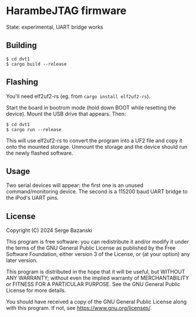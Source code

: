 HarambeJTAG firmware
===

State: experimental, UART bridge works

Building
---

```
$ cd dvt1
$ cargo build --release
```

Flashing
---

You'll need elf2uf2-rs (eg. from `cargo install elf2uf2-rs`).

Start the board in bootrom mode (hold down BOOT while resetting the device). Mount the USB drive that appears. Then:

```
$ cd dvt1
$ cargo run --release
```

This will use elf2uf2-rs to convert the program into a UF2 file and copy it onto the mounted storage. Unmount the storage and the device should run the newly flashed software.

Usage
---

Two serial devices will appear: the first one is an unused command/monitoring device. The second is a 115200 baud UART bridge to the iPod's UART pins.

License
---

Copyright (C) 2024 Serge Bazanski

This program is free software: you can redistribute it and/or modify
it under the terms of the GNU General Public License as published by
the Free Software Foundation, either version 3 of the License, or
(at your option) any later version.

This program is distributed in the hope that it will be useful,
but WITHOUT ANY WARRANTY; without even the implied warranty of
MERCHANTABILITY or FITNESS FOR A PARTICULAR PURPOSE.  See the
GNU General Public License for more details.

You should have received a copy of the GNU General Public License
along with this program.  If not, see <https://www.gnu.org/licenses/>.

